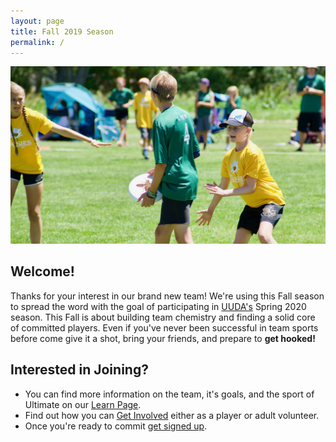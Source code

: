 ```yaml
---
layout: page
title: Fall 2019 Season
permalink: /
---
```


![Zone Defense](/images/mark.jpg)

## Welcome!
Thanks for your interest in our brand new team! We're using this Fall season to spread the word with the goal of participating in [UUDA's](https://utahultimate.org) Spring 2020 season. This Fall is about building team chemistry and finding a solid core of committed players. Even if you've never been successful in team sports before come give it a shot, bring your friends, and prepare to **get hooked!**

## Interested in Joining?
* You can find more information on the team, it's goals, and the sport of Ultimate on our [Learn Page](/learn).
* Find out how you can [Get Involved](/get-involved) either as a player or adult volunteer.
* Once you're ready to commit [get signed up](/sign-up).
